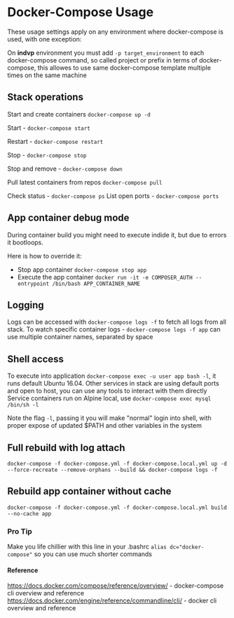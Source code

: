 # Docker-Compose Usage

These usage settings apply on any environment where docker-compose is used, with one exception:

On **indvp** environment you must add `-p target_environment` to each docker-compose command, so called project or prefix in terms of docker-compose, this allowes to use same docker-compose template multiple times on the same machine

## Stack operations

Start and create containers `docker-compose up -d`

Start - `docker-compose start`

Restart - `docker-compose restart`

Stop - `docker-compose stop`

Stop and remove - `docker-compose down`

Pull latest containers from repos `docker-compose pull`

Check status - `docker-compose ps`
List open ports - `docker-compose ports`

## App container debug mode

During container build you might need to execute indide it, but due to errors it bootloops.

Here is how to override it:

*   Stop app container
  `docker-compose stop app`
*   Execute the app container `docker run -it -e COMPOSER_AUTH --entrypoint /bin/bash APP_CONTAINER_NAME`

## Logging

Logs can be accessed with `docker-compose logs -f` to fetch all logs from all stack.
To watch specific container logs - `docker-compose logs -f app` can use multiple container names, separated by space

## Shell access

To execute into application `docker-compose exec -u user app bash -l`, it runs default Ubuntu 16.04.
Other services in stack are using default ports and open to host, you can use any tools to interact with them directly
Service containers run on Alpine local, use `docker-compose exec mysql /bin/sh -l`

Note the flag `-l`, passing it you will make "normal" login into shell, with proper expose of updated $PATH and other variables in the system

## Full rebuild with log attach

`docker-compose -f docker-compose.yml -f docker-compose.local.yml up -d --force-recreate --remove-orphans --build && docker-compose logs -f`

## Rebuild app container without cache

`docker-compose -f docker-compose.yml -f docker-compose.local.yml build --no-cache app`

### Pro Tip

Make you life chillier with this line in your .bashrc `alias dc="docker-compose"` so you can use much shorter commands

#### Reference

<https://docs.docker.com/compose/reference/overview/> - docker-compose cli overview and reference
<https://docs.docker.com/engine/reference/commandline/cli/> - docker cli overview and reference